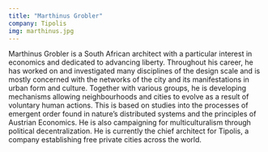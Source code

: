 ```yaml
---
title: "Marthinus Grobler"
company: Tipolis
img: marthinus.jpg
---
```


Marthinus Grobler is a South African architect with a particular interest in economics and dedicated to advancing liberty. Throughout his career, he has worked on and investigated many disciplines of the design scale and is mostly concerned with the networks of the city and its manifestations in urban form and culture. Together with various groups, he is developing mechanisms allowing neighbourhoods and cities to evolve as a result of voluntary human actions. This is based on studies into the processes of emergent order found in nature’s distributed systems and the principles of Austrian Economics. He is also campaigning for multiculturalism through political decentralization. He is currently the chief architect for Tipolis, a company establishing free private cities across the world.